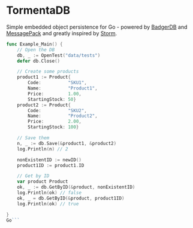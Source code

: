 # TormentaDB

Simple embedded object persistence for Go - powered by [BadgerDB](https://github.com/dgraph-io/badger) and [MessagePack](https://github.com/tinylib/msgp) and greatly inspired by [Storm](https://github.com/asdine/storm).

```go
func Example_Main() {
	// Open the DB
	db, _ := OpenTest("data/tests")
	defer db.Close()

	// Create some products
	product1 := Product{
		Code:          "SKU1",
		Name:          "Product1",
		Price:         1.00,
		StartingStock: 50}
	product2 := Product{
		Code:          "SKU2",
		Name:          "Product2",
		Price:         2.00,
		StartingStock: 100}

	// Save them
	n, _ := db.Save(&product1, &product2)
	log.Println(n) // 2

	nonExistentID := newID()
	product1ID := product1.ID

	// Get by ID
	var product Product
	ok, _ := db.GetByID(&product, nonExistentID)
	log.Println(ok) // false
	ok, _ = db.GetByID(&product, product1ID)
	log.Println(ok) // true

}
Go```